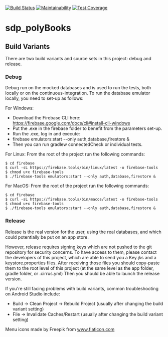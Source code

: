 [![Build Status](https://api.cirrus-ci.com/github/PolyBooks/sdp_polyBooks.svg)](https://cirrus-ci.com/github/PolyBooks/sdp_polyBooks) [![Maintainability](https://api.codeclimate.com/v1/badges/88d946d75c7ee7b15a2c/maintainability)](https://codeclimate.com/github/PolyBooks/sdp_polyBooks/maintainability) [![Test Coverage](https://api.codeclimate.com/v1/badges/88d946d75c7ee7b15a2c/test_coverage)](https://codeclimate.com/github/PolyBooks/sdp_polyBooks/test_coverage)

# sdp_polyBooks

## Build Variants
There are two build variants and source sets in this project: debug and release.

### Debug
Debug run on the mocked databases and is used to run the tests, both locally or on the continuous-integration.
To run the database emulator locally, you need to set-up as follows:

For Windows:
- Download the Firebase CLI here: https://firebase.google.com/docs/cli#install-cli-windows
- Put the .exe in the firebase folder to benefit from the parameters set-up.
- Run the .exe, log in and execute:
- firebase emulators:start --only auth,database,firestore &
- Then you can run gradlew connectedCheck or individual tests.

For Linux:
From the root of the project run the following commands:
```
$ cd firebase
$ curl -sL https://firebase.tools/bin/linux/latest -o firebase-tools
$ chmod u+x firebase-tools
$ ./firebase-tools emulators:start --only auth,database,firestore &
```

For MacOS:
From the root of the project run the following commands:
```
$ cd firebase
$ curl -sL https://firebase.tools/bin/macos/latest -o firebase-tools
$ chmod u+x firebase-tools
$ ./firebase-tools emulators:start --only auth,database,firestore &
```

### Release
Release is the real version for the user, using the real databases, and which could potentially be put on an app store.

However, release requires signing keys which are not pushed to the git repository for security concerns.
To have access to them, please contact the developers of this project, which are able to send you a Key.jks and a keystore.properties files. 
After receiving those files you should copy-paste them to the root level of this project (at the same level as the app folder, gradle folder, or .cirrus.yml)
Then you should be able to launch the release version. 

If you're still facing problems with build variants, common troubleshooting on Android Studio include:
- Build -> Clean Project -> Rebuild Project (usually after changing the build variant setting)
- File -> Invalidate Caches/Restart (usually after changing the build variant setting)

Menu icons made by Freepik from www.flaticon.com
